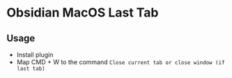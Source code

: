 # Obsidian MacOS Last Tab

## Usage

-   Install plugin
-   Map CMD + W to the command `Close current tab or close window (if last tab)`
